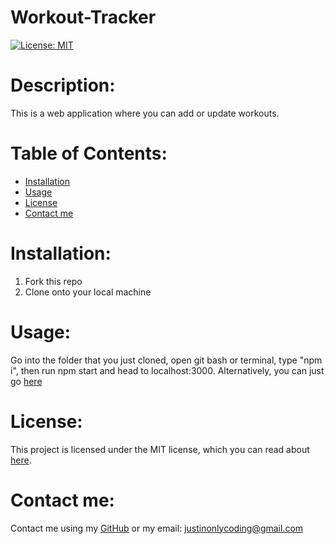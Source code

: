 # Workout-Tracker

[![License: MIT](https://img.shields.io/badge/License-MIT-yellow.svg)](https://opensource.org/licenses/MIT)

# Description:

This is a web application where you can add or update workouts.

# Table of Contents:

- [Installation](#installation)
- [Usage](#usage)
- [License](#license)
- [Contact me](#contact-me)

# Installation:

1. Fork this repo
2. Clone onto your local machine

# Usage:

Go into the folder that you just cloned, open git bash or terminal, type "npm i", then run npm start and head to localhost:3000. Alternatively, you can just go [here](https://fit-track-appli.herokuapp.com/stats)

# License:

This project is licensed under the MIT license, which you can read about [here](https://opensource.org/licenses/MIT).

# Contact me:

Contact me using my [GitHub](https://github.com/Justinean) or my email: justinonlycoding@gmail.com
